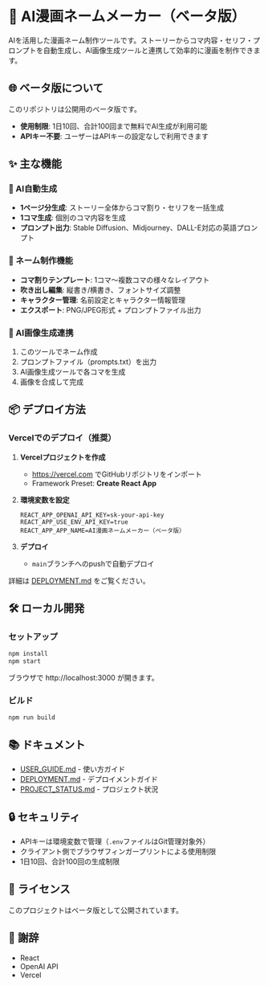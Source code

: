 # 🎨 AI漫画ネームメーカー（ベータ版）

AIを活用した漫画ネーム制作ツールです。ストーリーからコマ内容・セリフ・プロンプトを自動生成し、AI画像生成ツールと連携して効率的に漫画を制作できます。

## 🌐 ベータ版について

このリポジトリは公開用のベータ版です。
- **使用制限**: 1日10回、合計100回まで無料でAI生成が利用可能
- **APIキー不要**: ユーザーはAPIキーの設定なしで利用できます

## ✨ 主な機能

### 📖 AI自動生成
- **1ページ分生成**: ストーリー全体からコマ割り・セリフを一括生成
- **1コマ生成**: 個別のコマ内容を生成
- **プロンプト出力**: Stable Diffusion、Midjourney、DALL-E対応の英語プロンプト

### 🎨 ネーム制作機能
- **コマ割りテンプレート**: 1コマ〜複数コマの様々なレイアウト
- **吹き出し編集**: 縦書き/横書き、フォントサイズ調整
- **キャラクター管理**: 名前設定とキャラクター情報管理
- **エクスポート**: PNG/JPEG形式 + プロンプトファイル出力

### 🚀 AI画像生成連携
1. このツールでネーム作成
2. プロンプトファイル（prompts.txt）を出力
3. AI画像生成ツールで各コマを生成
4. 画像を合成して完成

## 📦 デプロイ方法

### Vercelでのデプロイ（推奨）

1. **Vercelプロジェクトを作成**
   - https://vercel.com でGitHubリポジトリをインポート
   - Framework Preset: **Create React App**

2. **環境変数を設定**
   ```
   REACT_APP_OPENAI_API_KEY=sk-your-api-key
   REACT_APP_USE_ENV_API_KEY=true
   REACT_APP_APP_NAME=AI漫画ネームメーカー（ベータ版）
   ```

3. **デプロイ**
   - `main`ブランチへのpushで自動デプロイ

詳細は [DEPLOYMENT.md](./DEPLOYMENT.md) をご覧ください。

## 🛠️ ローカル開発

### セットアップ

```bash
npm install
npm start
```

ブラウザで http://localhost:3000 が開きます。

### ビルド

```bash
npm run build
```

## 📚 ドキュメント

- [USER_GUIDE.md](./USER_GUIDE.md) - 使い方ガイド
- [DEPLOYMENT.md](./DEPLOYMENT.md) - デプロイメントガイド
- [PROJECT_STATUS.md](./PROJECT_STATUS.md) - プロジェクト状況

## 🔒 セキュリティ

- APIキーは環境変数で管理（`.env`ファイルはGit管理対象外）
- クライアント側でブラウザフィンガープリントによる使用制限
- 1日10回、合計100回の生成制限

## 📝 ライセンス

このプロジェクトはベータ版として公開されています。

## 🙏 謝辞

- React
- OpenAI API
- Vercel
